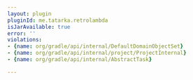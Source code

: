 ```yaml
---
layout: plugin
pluginId: me.tatarka.retrolambda
isJarAvailable: true
error: ''
violations:
- {name: org/gradle/api/internal/DefaultDomainObjectSet}
- {name: org/gradle/api/internal/project/ProjectInternal}
- {name: org/gradle/api/internal/AbstractTask}

---
```

